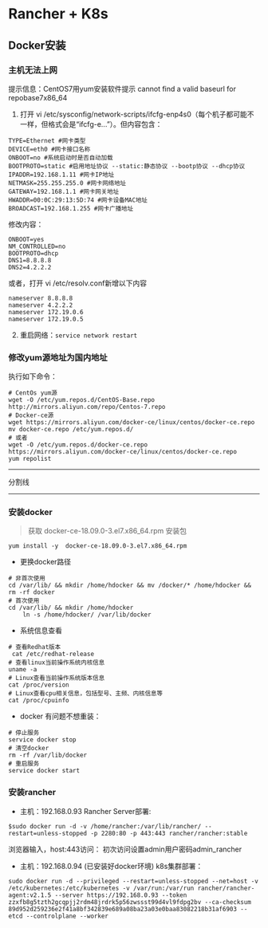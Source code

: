 # Rancher + K8s
## Docker安装
### 主机无法上网
提示信息：CentOS7用yum安装软件提示 cannot find a valid baseurl for repobase7x86_64
1. 打开 vi /etc/sysconfig/network-scripts/ifcfg-enp4s0（每个机子都可能不一样，但格式会是“ifcfg-e...”）。但内容包含：
```
TYPE=Ethernet #网卡类型 
DEVICE=eth0 #网卡接口名称 
ONBOOT=no #系统启动时是否自动加载 
BOOTPROTO=static #启用地址协议 --static:静态协议 --bootp协议 --dhcp协议 
IPADDR=192.168.1.11 #网卡IP地址 
NETMASK=255.255.255.0 #网卡网络地址 
GATEWAY=192.168.1.1 #网卡网关地址 
HWADDR=00:0C:29:13:5D:74 #网卡设备MAC地址 
BROADCAST=192.168.1.255 #网卡广播地址
```
修改内容：
```
ONBOOT=yes
NM_CONTROLLED=no
BOOTPROTO=dhcp
DNS1=8.8.8.8
DNS2=4.2.2.2
```
或者，打开 vi /etc/resolv.conf新增以下内容
```
nameserver 8.8.8.8
nameserver 4.2.2.2
nameserver 172.19.0.6
nameserver 172.19.0.5
```
2. 重启网络：`service network restart`

### 修改yum源地址为国内地址
执行如下命令：
```
# CentOs yum源
wget -O /etc/yum.repos.d/CentOS-Base.repo http://mirrors.aliyun.com/repo/Centos-7.repo 
# Docker-ce源
wget https://mirrors.aliyun.com/docker-ce/linux/centos/docker-ce.repo
mv docker-ce.repo /etc/yum.repos.d/
# 或者
wget -O /etc/yum.repos.d/docker-ce.repo https://mirrors.aliyun.com/docker-ce/linux/centos/docker-ce.repo
yum repolist
```
----
分割线
****
### 安装docker
> 获取 docker-ce-18.09.0-3.el7.x86_64.rpm 安装包
```
yum install -y  docker-ce-18.09.0-3.el7.x86_64.rpm 
```
- 更换docker路径
```
# 非首次使用 
cd /var/lib/ && mkdir /home/hdocker && mv /docker/* /home/hdocker && rm -rf docker
# 首次使用
cd /var/lib/ && mkdir /home/hdocker
    ln -s /home/hdocker/ /var/lib/docker 
```
- 系统信息查看
```
# 查看Redhat版本
 cat /etc/redhat-release
# 查看linux当前操作系统内核信息
uname -a 
# Linux查看当前操作系统版本信息
cat /proc/version
# Linux查看cpu相关信息，包括型号、主频、内核信息等
cat /proc/cpuinfo
```
- docker 有问题不想重装：
```
# 停止服务
service docker stop
# 清空docker
rm -rf /var/lib/docker
# 重启服务
service docker start
```

### 安装rancher
- 主机：192.168.0.93
Rancher Server部署:
```
$sudo docker run -d -v /home/rancher:/var/lib/rancher/ --restart=unless-stopped -p 2280:80 -p 443:443 rancher/rancher:stable
```
浏览器输入，host:443访问：
初次访问设置admin用户密码admin_rancher

- 主机：192.168.0.94  (已安装好docker环境)
k8s集群部署：
```
sudo docker run -d --privileged --restart=unless-stopped --net=host -v /etc/kubernetes:/etc/kubernetes -v /var/run:/var/run rancher/rancher-agent:v2.1.5 --server https://192.168.0.93 --token zzxfb8g5tzth2gcqpjj2rdm48jrdrk5p56zwssst99d4vl9fdpg2bv --ca-checksum 89d952d259236e2f41a8bf342839e689a08ba23a03e0baa83082218b31af6903 --etcd --controlplane --worker
```